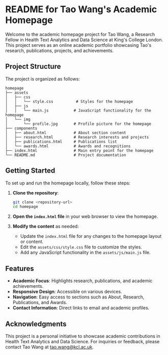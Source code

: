 # README for Tao Wang's Academic Homepage

Welcome to the academic homepage project for Tao Wang, a Research Fellow in Health Text Analytics and Data Science at King's College London. This project serves as an online academic portfolio showcasing Tao's research, publications, projects, and achievements.

## Project Structure

The project is organized as follows:

```
homepage
├── assets
│   ├── css
│   │   └── style.css          # Styles for the homepage
│   ├── js
│   │   └── main.js           # JavaScript functionality for the homepage
│   └── img
│       └── profile.jpg       # Profile picture for the homepage
├── components
│   ├── about.html            # About section content
│   ├── research.html         # Research interests and projects
│   ├── publications.html     # Publications list
│   └── awards.html           # Awards and recognitions
├── index.html                # Main entry point for the homepage
└── README.md                 # Project documentation
```

## Getting Started

To set up and run the homepage locally, follow these steps:

1. **Clone the repository**:
   ```bash
   git clone <repository-url>
   cd homepage
   ```

2. **Open the `index.html` file** in your web browser to view the homepage.

3. **Modify the content** as needed:
   - Update the `index.html` file for any changes to the homepage layout or content.
   - Edit the `assets/css/style.css` file to customize the styles.
   - Add any JavaScript functionality in the `assets/js/main.js` file.

## Features

- **Academic Focus**: Highlights research, publications, and academic achievements.
- **Responsive Design**: Accessible on various devices.
- **Navigation**: Easy access to sections such as About, Research, Publications, and Awards.
- **Contact Information**: Direct links to email and academic profiles.

## Acknowledgments

This project is a personal initiative to showcase academic contributions in Health Text Analytics and Data Science. For inquiries or feedback, please contact Tao Wang at [tao.wang@kcl.ac.uk](mailto:tao.wang@kcl.ac.uk).